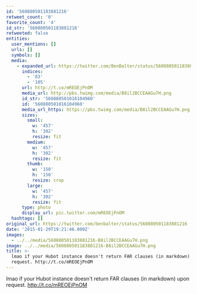 ```yaml
---
id: '560880501183881216'
retweet_count: '0'
favorite_count: '4'
id_str: '560880501183881216'
retweeted: false
entities:
  user_mentions: []
  urls: []
  symbols: []
  media:
    - expanded_url: https://twitter.com/BenBalter/status/560880501183881216/photo/1
      indices:
        - '83'
        - '105'
      url: http://t.co/mREOEjPnOM
      media_url: http://pbs.twimg.com/media/B8il2BCCEAAGu7H.png
      id_str: '560880501016104960'
      id: '560880501016104960'
      media_url_https: https://pbs.twimg.com/media/B8il2BCCEAAGu7H.png
      sizes:
        small:
          w: '457'
          h: '302'
          resize: fit
        medium:
          w: '457'
          h: '302'
          resize: fit
        thumb:
          w: '150'
          h: '150'
          resize: crop
        large:
          w: '457'
          h: '302'
          resize: fit
      type: photo
      display_url: pic.twitter.com/mREOEjPnOM
  hashtags: []
original_url: https://twitter.com/benbalter/status/560880501183881216
date: '2015-01-29T19:21:46.000Z'
images:
  - ../../media/560880501183881216-B8il2BCCEAAGu7H.png
image: ../../media/560880501183881216-B8il2BCCEAAGu7H.png
title: >-
  lmao if your Hubot instance doesn't return FAR clauses (in markdown) upon
  request. http://t.co/mREOEjPnOM
---
```


lmao if your Hubot instance doesn't return FAR clauses (in markdown) upon request. http://t.co/mREOEjPnOM